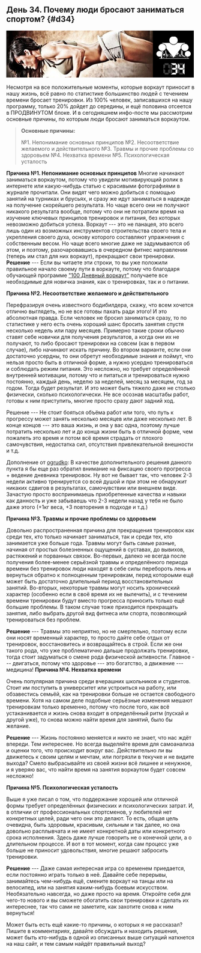 ## День 34. Почему люди бросают заниматься спортом? {#d34}

![](src/img/34.jpg)

Несмотря на все положительные моменты, которые воркаут приносит в нашу жизнь, всё равно по статистике большинство людей с течением времени бросает тренировки. Из 100% человек, записавшихся на нашу программу, только 20% дойдет до середины, и ещё половина отсеется в ПРОДВИНУТОМ блоке. И в сегодняшнем инфо-посте мы рассмотрим основные причины, по которым люди бросают заниматься воркаутом. 

> **Основные причины:**
>
> №1. Непонимание основных принципов 
> №2. Несоответствие желаемого и действительного 
> №3. Травмы и прочие проблемы со здоровьем 
> №4. Нехватка времени 
> №5. Психологическая усталость

**Причина №1. Непонимание основных принципов** Многие начинают заниматься воркаутом, потому что увидели мотивирующий ролик в интернете или какую-нибудь статью с красивыми фотографиями в журнале прочитали. Они видят чего можно добиться с помощью занятий на турниках и брусьях, и сразу же идут заниматься в надежде на получение скорейшего результата. Но чаще всего они не получают никакого результата вообще, потому что они не потратили время на изучение ключевых принципов тренировок и питания, без которых невозможно добиться успеха. Воркаут --- это не панацея, это всего лишь один из возможных инструментов строительства своего тела и укрепления своего духа, основу которого составляют упражнения с собственным весом. Но чаще всего многие даже не задумываются об этом, и поэтому, разочаровавшись в очередном фитнес направлении (теперь им стал для них воркаут), прекращают свои тренировки. 
**Решение** --- Если вы читаете эти строки, то вы уже положили правильное начало своему пути в воркауте, потому что благодаря обучающей программе ["100 Дневный воркаут"](../index.html) получаете все необходимые для новичка знания, как о тренировках, так и о питании. 

**Причина №2. Несоответствие желаемого и действительного** 

Перефразируя очень известного бодибилдера, скажу, что всем хочется отлично выглядеть, но не все готовы пахать ради этого! И это абсолютная правда. Если человек не бросил заниматься сразу, то по статистике у него есть очень хороший шанс бросить занятия спустя несколько недель или пару месяцев. Примерно такие сроки обычно ставят себе новички для получения результатов, а когда они их не получают, то либо бросают тренировки на совсем (как в первом случае), либо начинают искать причину. Во втором варианте, если они достаточно усердны, то они обретут необходимые знания и поймут, что нельзя просто быть в отличной форме, а нужно усердно тренироваться и соблюдать режим питания. Это несложно, но требует определённой внутренней мотивации, потому что и питаться и тренироваться нужно постоянно, каждый день, неделю за неделей, месяц за месяцем, год за годом. Тогда будет результат. И это может быть тяжело даже не столько физически, сколько психологически. Не все осознав масштабы работ, готовы к ним приступить, многие просто сразу дают задний ход. 

Решение --- Не стоит бояться объёма работ или того, что путь к прогрессу может занять несколько месяцев или даже несколько лет. В конце концов --- это ваша жизнь, и она у вас одна, поэтому лучше потратить несколько лет и до конца жизни быть в отличной форме, чем пожалеть это время и потом всё время страдать от плохого самочувствия, недостатка сил, отсутствия привлекательной внешности и т.д. 

Дополнение от [ogrudko](http://workout.su/user/11479): 
В качестве дополнительного решения данного пункта я бы еще раз обратил внимание на фиксацию своего прогресса + ведение дневника тренировок. Ну вот не бывает так, что человек 2-3 недели активно тренируется со всей душой и при этом не обнаружит никаких сдвигов в результатах, самочувствии или внешнем виде. Зачастую просто воспринимаешь приобретенные качества и навыки как данность и уже забываешь что 2-3 недели назад у тебя не было даже этого (+1кг веса, +3 повторения в подходе и т.д.) 

**Причина №3. Травмы и прочие проблемы со здоровьем** 

Довольно распространенная причина для прекращения тренировок как среди тех, кто только начинает заниматься, так и среди тех, кто занимается уже больше года. Травмы могут быть самые разные, начиная от простых болезненных ощущений в суставах, до вывихов, растяжений и порванных связок. Во-первых, далеко не всегда после получения более-менее серьёзной травмы и определённого периода времени без тренировок люди находят в себе силы перебороть лень и вернуться обратно к полноценным тренировкам, перед котороыми ещё может быть достаточно длительный период восстановительных занятий. Во-вторых, некоторые травмы могут носить хронический характер (особенно если в своё время их не вылечить), и с течением времени тренировки будут вместо прогресса приносить только ещё большие проблемы. В таком случае тоже приходится прекращать занятия, либо выбрать другой вид фитнеса или спорта, позволяющий тренироваться без проблем. 

**Решение** --- Травмы это неприятно, но не смертельно, поэтому если они носят временный характер, то просто дайте себе отдых от тренировок, восстановитесь и возвращайтесь в строй. Если же они такого рода, что уже проблематично дальше продолжать тренировки, тогда стоит задуматься о смене рода физической активности. Главное --- двигаться, потому что здоровье --- это богатство, а движение --- медицина! 
**Причина №4. Нехватка времени** 

Очень популярная причина среди вчерашних школьников и студентов. Стоит им поступить в университет или устроиться на работу, или обзавестись семьёй, как на тренировки больше не остается свободного времени. Хотя на самом деле подобные серьёзные изменения мешают тренировкам только временно, потому что после того, как всё устаканивается и жизнь снова входит в определённый ритм (пускай и другой уже), то снова можно найти время для занятий, было бы желание. 

**Решение** --- Жизнь постоянно меняется и никто не знает, что нас ждёт впереди. Тем интереснее. Но всегда выделяйте время для самоанализа и оценки того, что происходит вокруг вас. Действительно ли вы движетесь к своим целям и мечтам, или погрязли в текучке и не видите выхода? Смело выбрасывайте из своей жизни всё лишнее и ненужное, и я уверяю вас, что найти время на занятия воркаутом будет совсем несложно! 

**Причина №5. Психологическая усталость** 

Выше я уже писал о том, что поддержание хорошей или отличной формы требует определённых физических и психологических затрат. И, в отличии от профессиональных спортсменов, у любителей нет конкретных целей, ради чего они это делают. То есть, общая цель очевидна, быть здоровым, красивым, сильным и так далее, но она довольно расплывчата и не имеет конкретной даты или конкретного срока исполнения. Здесь даже лучше говорить не о конечной цели, а о длительном процессе. И вот в тот момент, когда сам процесс уже больше не приносит удовольствия, многие решают забросить тренировки. 

**Решение** --- Даже самая интересная игра со временем приедается, если постоянно играть только в неё. Давайте себе перерывы, занимайтесь чем-нибудь ещё, смените воркаут на танцы или на велосипед, или на занятия каким-нибудь боевым искусством. Необязательно навсегда, но даже просто на время. Откройте себя для чего-то нового и вы сможете обогатить свои тренировки и сделать их интереснее, так что сами не заметите, как захотите снова к ним вернуться! 

Может быть есть ещё какие-то причины, о которых я не рассказал? Пишите в комментариях, давайте обсуждать и находить решения, может быть кто-нибудь в одной из описанных выше ситуаций наткнется на наш сайт, и тем самым найдёт правильный выход? 

